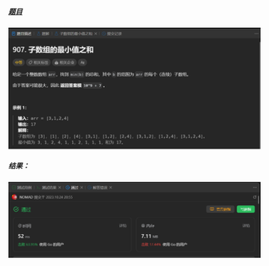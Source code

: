 ##### [题目](https://leetcode.cn/problems/sum-of-subarray-minimums/description/)
![pic](img.png)
##### 结果：
![pic](result.png)